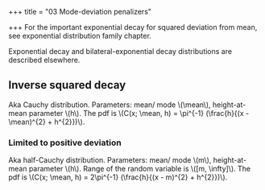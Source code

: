 +++
title = "03 Mode-deviation penalizers"

+++
For the important exponential decay for squared deviation from mean, see exponential distribution family chapter.

Exponential decay and bilateral-exponential decay distributions are described elsewhere.

## Inverse squared decay
Aka Cauchy distribution. Parameters: mean/ mode \\(\mean\\), height-at-mean parameter \\(h\\). The pdf is \\(C(x; \mean, h) = \pi^{-1} (\frac{h}{(x - \mean)^{2} + h^{2}})\\).

### Limited to positive deviation
Aka half-Cauchy distribution. Parameters: mean/ mode \\(m\\), height-at-mean parameter \\(h\\). Range of the random variable is \\([m, \infty]\\). The pdf is \\(C(x; \mean, h) = 2\pi^{-1} (\frac{h}{(x - m)^{2} + h^{2}})\\).
